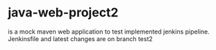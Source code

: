 # java-web-project2
 is a mock maven web application to test implemented jenkins pipeline. 
 Jenkinsfile and latest changes are on branch test2
